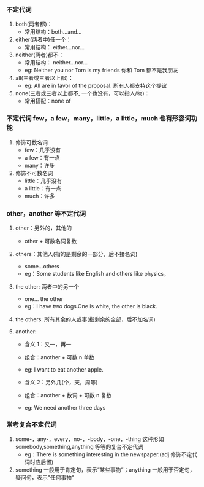 ### 不定代词

1. both(两者都)：
   - 常用结构：both...and...
2. either(两者中)任一个：
   - 常用结构： either...nor...
3. neither(两者)都不：
   - 常用结构： neither...nor...
   - eg: Neither you nor Tom is my friends 你和 Tom 都不是我朋友
4. all(三者或三者以上都)：
   - eg: All are in favor of the proposal. 所有人都支持这个提议
5. none(三者或三者以上都不, 一个也没有，可以指人/物)：
   - 常用搭配：none of

### 不定代词 few，a few，many，little，a little，much 也有形容词功能

1. 修饰可数名词
   - few：几乎没有
   - a few：有一点
   - many：许多
2. 修饰不可数名词
   - little：几乎没有
   - a little：有一点
   - much：许多

### other，another 等不定代词

1. other：另外的，其他的
   - other + 可数名词复数
2. others：其他人(指的是剩余的一部分，后不接名词)
   - some...others
   - eg：Some students like English and others like physics。
3. the other: 两者中的另一个
   - one... the other
   - eg：I have two dogs.One is white, the other is black.
4. the others: 所有其余的人或事(指剩余的全部，后不加名词)
5. another:

   - 含义 1：又一，再一
   - 组合：another + 可数 n 单数
   - eg: I want to eat another apple.

   - 含义 2：另外几(个，天，周等)
   - 组合：another + 数词 + 可数 n 复数
   - eg: We need another three days

### 常考复合不定代词

1. some-，any-，every，no-，-body，-one，-thing 这种形如 somebody,something,anything 等等的复合不定代词
   - eg：There is something interesting in the newspaper.(adj 修饰不定代词时应后置)
2. something 一般用于肯定句，表示“某些事物”；anything 一般用于否定句，疑问句，表示"任何事物"
